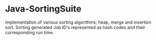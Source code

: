 # Java-SortingSuite
Implementation of various sorting algorithms; heap, merge and insertion sort. Sorting generated Job ID's represented as hash codes and their corresponding run time.
